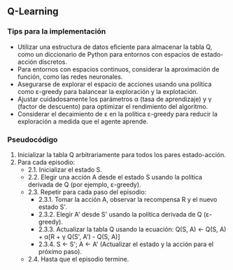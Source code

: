 ## Q-Learning

### Tips para la implementación
- Utilizar una estructura de datos eficiente para almacenar la tabla Q, como un diccionario de Python para entornos con espacios de estado-acción discretos.
- Para entornos con espacios continuos, considerar la aproximación de función, como las redes neuronales.
- Asegurarse de explorar el espacio de acciones usando una política como ε-greedy para balancear la exploración y la explotación.
- Ajustar cuidadosamente los parámetros α (tasa de aprendizaje) y γ (factor de descuento) para optimizar el rendimiento del algoritmo.
- Considerar el decaimiento de ε en la política ε-greedy para reducir la exploración a medida que el agente aprende.

### Pseudocódigo
1. Inicializar la tabla Q arbitrariamente para todos los pares estado-acción.
2. Para cada episodio:
    - 2.1. Inicializar el estado S.
    - 2.2. Elegir una acción A desde el estado S usando la política derivada de Q (por ejemplo, ε-greedy).
    - 2.3. Repetir para cada paso del episodio:
        - 2.3.1. Tomar la acción A, observar la recompensa R y el nuevo estado S'.
        - 2.3.2. Elegir A' desde S' usando la política derivada de Q (ε-greedy).
        - 2.3.3. Actualizar la tabla Q usando la ecuación:
            Q(S, A) <- Q(S, A) + α[R + γ Q(S', A') - Q(S, A)]
        - 2.3.4. S <- S'; A <- A' (Actualizar el estado y la acción para el próximo paso).
    - 2.4. Hasta que el episodio termine.